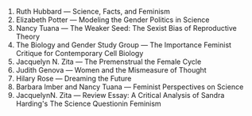 1. Ruth Hubbard — Science, Facts, and Feminism
2. Elizabeth Potter — Modeling the Gender Politics in Science
4. Nancy Tuana — The Weaker Seed: The Sexist Bias of Reproductive Theory
5. The Biology and Gender Study Group — The Importance Feminist Critique for Contemporary Cell Biology
7. Jacquelyn N. Zita — The Premenstrual the Female Cycle
9. Judith Genova — Women and the Mismeasure of Thought
11. Hilary Rose — Dreaming the Future
12. Barbara Imber and Nancy Tuana — Feminist Perspectives on Science
14. JacquelynN. Zita — Review Essay: A Critical Analysis of Sandra Harding's The Science Questionin Feminism
